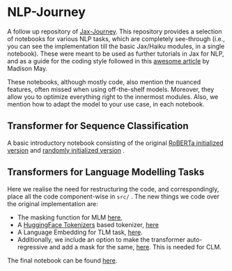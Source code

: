 # NLP-Journey

A follow up repository of [Jax-Journey](https://github.com/deterministic-algorithms-lab/Jax-Journey). This repository provides a selection of notebooks for various NLP tasks, which are completely see-through (i.e., you can see the implementation till the basic Jax/Haiku modules, in a single notebook). These were meant to be used as further tutorials in Jax for NLP, and as a guide for the coding style followed in this [awesome article](https://www.pragmatic.ml/finetuning-transformers-with-jax-and-haiku/) by Madison May. 

These notebooks, although mostly code, also mention the nuanced features, often missed when using off-the-shelf models. Moreover, they allow you to optimize everything right to the innermost modules. Also, we mention how to adapt the model to your use case, in each notebook. 

## Transformer for Sequence Classification

A basic introductory notebook consisting of the original [RoBERTa initialized version](https://github.com/deterministic-algorithms-lab/NLP-Journey/blob/main/classification/basic_transformer.ipynb) and [randomly initialized version](https://github.com/deterministic-algorithms-lab/NLP-Journey/blob/main/classification/transformer_to_pretrain.ipynb) .

## Transformers for Language Modelling Tasks

Here we realise the need for restructuring the code, and correspondingly, place all the code component-wise in ```src/``` . The new things we code over the original implementation are: 
* The masking function for MLM [here](https://github.com/deterministic-algorithms-lab/NLP-Journey/blob/main/src/Tokenizers/masking_utils.py#L6),
* A [HuggingFace Tokenizers](https://github.com/huggingface/tokenizers) based tokenizer, [here](https://github.com/deterministic-algorithms-lab/NLP-Journey/blob/main/src/Tokenizers/hf_tokenizer.py)
* A Language Embedding for TLM task, [here](https://github.com/deterministic-algorithms-lab/NLP-Journey/blob/81f7a7568db6676d561aaf7f579f8af99c99b28a/src/model/embeddings.py#L77). 
* Additionally, we include an option to make the transformer auto-regressive and add a mask for the same, [here](https://github.com/deterministic-algorithms-lab/NLP-Journey/blob/81f7a7568db6676d561aaf7f579f8af99c99b28a/src/model/transformer.py#L64). This is needed for CLM.

The final notebook can be found [here](https://github.com/deterministic-algorithms-lab/NLP-Journey/blob/main/LanguageModelling/CLM_MLM_TLM.ipynb).
